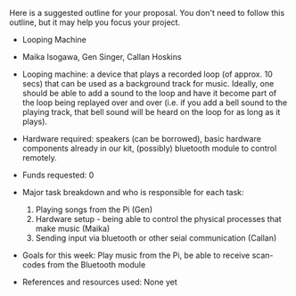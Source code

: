 
Here is a suggested outline for your proposal. You don't need to follow this
outline, but it may help you focus your project.

* Looping Machine
* Maika Isogawa, Gen Singer, Callan Hoskins
* Looping machine: a device that plays a recorded loop (of approx. 10 secs)
  that can be used as a background track for music. Ideally, one should
  be able to add a sound to the loop and have it become part of the loop
  being replayed over and over (i.e. if you add a bell sound to the playing
  track, that bell sound will be heard on the loop for as long as it plays).

* Hardware required: speakers (can be borrowed), basic hardware components
  already in our kit, (possibly) bluetooth module to control remotely.
* Funds requested: 0
* Major task breakdown and who is responsible for each task: 
  1. Playing songs from the Pi (Gen)
  2. Hardware setup - being able to control the physical processes that
     make music (Maika)
  3. Sending input via bluetooth or other seial communication (Callan)
* Goals for this week: Play music from the Pi, be able to receive scan-
  codes from the Bluetooth module
* References and resources used: None yet
